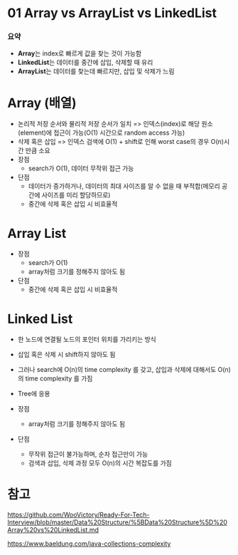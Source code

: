 # 01 Array vs ArrayList vs LinkedList

### 요약

- **Array**는 index로 빠르게 값을 찾는 것이 가능함
- **LinkedList**는 데이터를 중간에 삽입, 삭제할 때 유리
- **ArrayList**는 데이터를 찾는데 빠르지만, 삽입 및 삭제가 느림

# Array (배열)

- 논리적 저장 순서와 물리적 저장 순서가 일치 => 인덱스(index)로 해당 원소(element)에 접근이 가능(O(1) 시간으로 random access 가능)
- 삭제 혹은 삽입 => 인덱스 검색에 O(1) + shift로 인해 worst case의 경우 O(n)시간 만큼 소요
- 장점
  - search가 O(1), 데이터 무작위 접근 가능
- 단점
  - 데이터가 증가하거나, 데이터의 최대 사이즈를 알 수 없을 때 부적합(메모리 공간에 사이즈를 미리 할당하므로)
  - 중간에 삭제 혹은 삽입 시 비효율적

# Array List

- 장점
  - search가 O(1)
  - array처럼 크기를 정해주지 않아도 됨
- 단점
  - 중간에 삭제 혹은 삽입 시 비효율적

# Linked List

- 한 노드에 연결될 노드의 포인터 위치를 가리키는 방식

- 삽입 혹은 삭제 시 shift하지 않아도 됨
- 그러나 search에 O(n)의 time complexity 를 갖고, 삽입과 삭제에 대해서도 O(n)의 time complexity 를 가짐
- Tree에 응용

- 장점
  - array처럼 크기를 정해주지 않아도 됨
- 단점
  - 무작위 접근이 불가능하며, 순차 접근만이 가능
  - 검색과 삽입, 삭제 과정 모두 O(n)의 시간 복잡도를 가짐

# 참고 

https://github.com/WooVictory/Ready-For-Tech-Interview/blob/master/Data%20Structure/%5BData%20Structure%5D%20Array%20vs%20LinkedList.md

https://www.baeldung.com/java-collections-complexity